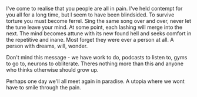 I've come to realise that you people are all in pain. I've held contempt for you all for a long time, but I seem to have been blindsided. To survive torture you must become ferrel. Sing the same song over and over, never let the tune leave your mind. At some point, each lashing will merge into the next. The mind becomes attune with its new found hell and seeks comfort in the repetitive and inane. Most forget they were ever a person at all. A person with dreams, will, wonder.

Don't mind this message - we have work to do, podcasts to listen to, gyms to go to, neurons to obliterate. Theres nothing more than this and anyone who thinks otherwise should grow up.

Perhaps one day we'll all meet again in paradise. A utopia where we wont have to smile through the pain.
